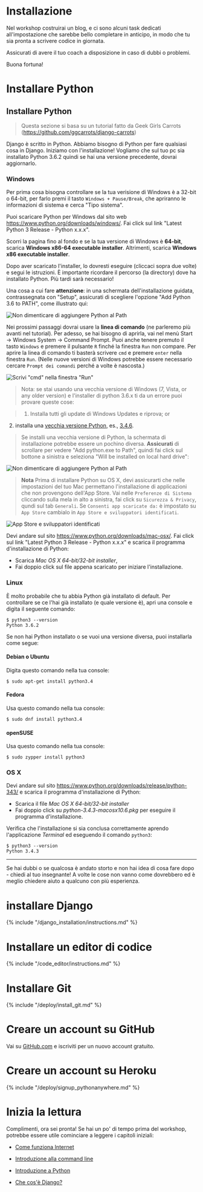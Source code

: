 # Installazione

Nel workshop costruirai un blog, e ci sono alcuni task dedicati all'impostazione che sarebbe bello completare in anticipo, in modo che tu sia pronta a scrivere codice in giornata.

Assicurati di avere il tuo coach a disposizione in caso di dubbi o problemi.

Buona fortuna!

# Installare Python

## Installare Python

> Questa sezione si basa su un tutorial fatto da Geek Girls Carrots (https://github.com/ggcarrots/django-carrots)

Django è scritto in Python. Abbiamo bisogno di Python per fare qualsiasi cosa in Django. Iniziamo con l'installazione! Vogliamo che sul tuo pc sia installato Python 3.6.2 quindi se hai una versione precedente, dovrai aggiornarlo.

<!--sec data-title="Windows" data-id="python_windows" data-collapse=true ces-->

### Windows

Per prima cosa bisogna controllare se la tua verisione di Windows è a 32-bit o 64-bit, per farlo premi il tasto `Windows + Pause/Break`, che apriranno le informazioni di sistema e cerca "Tipo sistema". 

Puoi scaricare Python per Windows dal sito web https://www.python.org/downloads/windows/. Fai click sul link "Latest Python 3 Release - Python x.x.x". 

Scorri la pagina fino al fondo e se la tua versione di Windows è **64-bit**, scarica **Windows x86-64 executable installer**. Altrimenti, scarica **Windows x86 executable installer**.

Dopo aver scaricato l'installer, lo dovresti eseguire (cliccaci sopra due volte) e segui le istruzioni. È importante ricordare il percorso (la directory) dove ha installato Python. Più tardi sarà necessario!

Una cosa a cui fare **attenzione**: in una schermata dell'installazione guidata, contrassegnata con "Setup", assicurati di scegliere l'opzione "Add Python 3.6 to PATH", come illustrato qui:

![Non dimenticare di aggiungere Python al Path](./images/python-installation-options.png)

Nei prossimi passaggi dovrai usare la **linea di comando** (ne parleremo più avanti nel tutorial). Per adesso, se hai bisogno di aprirla, vai nel menù Start → Windows System → Command Prompt. Puoi anche tenere premuto il tasto `Windows` e premere il pulsante `R` finché la finestra `Run` non compare. Per aprire la linea di comando ti basterà scrivere `cmd` e premere `enter` nella finestra `Run`.
(Nelle nuove versioni di Windows potrebbe essere necessario cercare `Prompt dei comandi` perché a volte è nascosta.)

![Scrivi "cmd" nella finestra "Run"](/installation/images/windows-plus-r.png)

>Nota: se stai usando una vecchia versione di Windows (7, Vista, or any older version) e l'installer di python 3.6.x ti da un errore puoi provare queste cose:

>1. Installa tutti gli update di Windows Updates e riprova; or
2. installa una [vecchia versione Python](https://www.python.org/downloads/windows/), es., [3.4.6](https://www.python.org/downloads/release/python-346/).

>Se installi una vecchia versione di Python, la schermata di installazione potrebbe essere un pochino diversa. **Assicurati** di scrollare per vedere "Add python.exe to Path", quindi fai click sul bottone a sinistra e seleziona "Will be installed on local hard drive":

![Non dimenticare di aggiungere Python al Path](/installation/images/add_python_to_windows_path.png)

<!--endsec-->

<!--sec data-title="OS X" data-id="python_OSX"
data-collapse=true ces-->

> **Nota** Prima di installare Python su OS X, devi assicurarti che nelle impostazioni del tuo Mac permettano l'installazione di applicazioni che non provengono dell'App Store. Vai nelle `Preferenze di Sistema` cliccando sulla mela in alto a sinistra, fai click su `Sicurezza & Privacy`, qundi sul tab `Generali`. Se `Consenti app scaricate da:` è impostato su `App Store` cambialo in `App Store e sviluppatori identificati`.

![App Store e sviluppatori identificati](/assets/AppStore.png)

Devi andare sul sito https://www.python.org/downloads/mac-osx/. Fai click sul link "Latest Python 3 Release - Python x.x.x" e scarica il programma d'installazione di Python:

* Scarica *Mac OS X 64-bit/32-bit installer*,
* Fai doppio click sul file appena scaricato per iniziare l'installazione.

<!--endsec-->

### Linux

È molto probabile che tu abbia Python già installato di default. Per controllare se ce l'hai già installato (e quale versione è), apri una console e digita il seguente comando:

    $ python3 --version
    Python 3.6.2
    

Se non hai Python installato o se vuoi una versione diversa, puoi installarla come segue:

#### Debian o Ubuntu

Digita questo comando nella tua console:

    $ sudo apt-get install python3.4
    

#### Fedora

Usa questo comando nella tua console:

    $ sudo dnf install python3.4
    

#### openSUSE

Usa questo comando nella tua console:

    $ sudo zypper install python3


### OS X

Devi andare sul sito https://www.python.org/downloads/release/python-343/ e scarica il programma d'installazione di Python:

  * Scarica il file *Mac OS X 64-bit/32-bit installer*
  * Fai doppio click su *python-3.4.3-macosx10.6.pkg* per eseguire il programma d'installazione.

Verifica che l'installazione si sia conclusa correttamente aprendo l'applicazione *Terminal* ed eseguendo il comando `python3`:

    $ python3 --version
    Python 3.4.3
    

* * *

Se hai dubbi o se qualcosa è andato storto e non hai idea di cosa fare dopo - chiedi al tuo insegnante! A volte le cose non vanno come dovrebbero ed è meglio chiedere aiuto a qualcuno con più esperienza.

# installare Django

{% include "/django_installation/instructions.md" %}

# Installare un editor di codice

{% include "/code_editor/instructions.md" %}

# Installare Git

{% include "/deploy/install_git.md" %}

# Creare un account su GitHub

Vai su [GitHub.com](https://www.github.com) e iscriviti per un nuovo account gratuito.

# Creare un account su Heroku

{% include "/deploy/signup_pythonanywhere.md" %}

# Inizia la lettura

Complimenti, ora sei pronta! Se hai un po' di tempo prima del workshop, potrebbe essere utile cominciare a leggere i capitoli iniziali:

  * [Come funziona Internet](../how_the_internet_works/README.md)

  * [Introduzione alla command line](../intro_to_command_line/README.md)

  * [Introduzione a Python](../python_introduction/README.md)

  * [Che cos'è Django?](../django/README.md)
